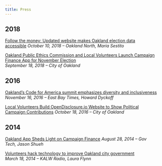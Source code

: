 ```yaml
---
title: Press
---
```


## 2018

[Follow the money: Updated website makes Oakland election data accessible](https://oaklandnorth.net/2018/10/10/follow-the-money-updated-website-makes-oakland-election-data-accessible/)
*October 10, 2018 – Oakland North, Maria Sestito*

[Oakland Public Ethics Commission and Local Volunteers Launch Campaign Finance App for November Election](https://www.oaklandca.gov/news/2018/oakland-public-ethics-commission-and-local-volunteers-launch-campaign-finance-app-for-november-election)  
*September 18, 2018 – City of Oakland*


## 2016

[Oakland’s Code for America summit emphasizes diversity and inclusiveness](https://www.eastbaytimes.com/2016/11/16/oaklands-code-for-america-summit-emphasizes-diversity-and-inclusiveness/)  
*November 16, 2016 – East Bay Times, Howard Dyckoff*

[Local Volunteers Build OpenDisclosure.io Website to Show Political Campaign Contributions](https://www.oaklandca.gov/news/2016/local-volunteers-build-opendisclosure-io-website-to-show-political-campaign-contributions)
*October 18, 2016 – City of Oakland*


## 2014

[Oakland App Sheds Light on Campaign Finance](https://www.govtech.com/data/Oakland-App-Sheds-Light-on-Campaign-Finance.html?utm_source=newsletter_editorial&utm_medium=saturday_edition&utm_campaign=GovTech_Today&elq=23c8f56ed8714e8cb6aa1fb314580d3f&elqCampaignId=10033)
*August 28, 2014 – Gov Tech, Jason Shueh*

[Volunteers hack technology to improve Oakland city government](https://www.kalw.org/post/volunteers-hack-technology-improve-oakland-city-government#stream/0)  
*March 18, 2014 – KALW Radio, Laura Flynn*
